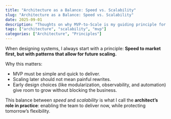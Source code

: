 ```yaml
---
title: "Architecture as a Balance: Speed vs. Scalability"
slug: "Architecture as a Balance: Speed vs. Scalability"
date: 2025-09-01
description: "Thoughts on why MVP-to-Scale is my guiding principle for resilient, growing systems."
tags: ["architecture", "scalability", "mvp"]
categories: ["Architecture", "Principles"]
---
```


When designing systems, I always start with a principle:
**Speed to market first, but with patterns that allow for future scaling.**

Why this matters:

- MVP must be simple and quick to deliver.
- Scaling later should not mean painful rewrites.
- Early design choices (like modularization, observability, and automation) give room to grow without blocking the business.

This balance between _speed_ and _scalability_ is what I call the **architect’s role in practice**: enabling the team to deliver now, while protecting tomorrow’s flexibility.
